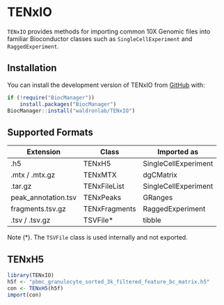 # TENxIO

<!-- badges: start -->
<!-- badges: end -->

`TENxIO` provides methods for importing common 10X Genomic files into familiar Bioconductor classes such as `SingleCellExperiment` and `RaggedExperiment`.

## Installation

You can install the development version of TENxIO from [GitHub](https://github.com/waldronlab/TENxIO) with:

``` r
if (!require("BiocManager"))
    install.packages("BiocManager")
BiocManager::install("waldronlab/TENxIO")
```

## Supported Formats

| **Extension**       | **Class**     | **Imported as**      |
|---------------------|---------------|----------------------|
| .h5                 | TENxH5        | SingleCellExperiment |
| .mtx / .mtx.gz      | TENxMTX       | dgCMatrix            |
| .tar.gz             | TENxFileList  | SingleCellExperiment |
| peak_annotation.tsv | TENxPeaks     | GRanges              |
| fragments.tsv.gz    | TENxFragments | RaggedExperiment     |
| .tsv / .tsv.gz      | TSVFile\*     | tibble               |

Note (\*). The `TSVFile` class is used internally and not exported.

## TENxH5

``` r
library(TENxIO)
h5f <- "pbmc_granulocyte_sorted_3k_filtered_feature_bc_matrix.h5"
con <- TENxH5(h5f)
import(con)
```
